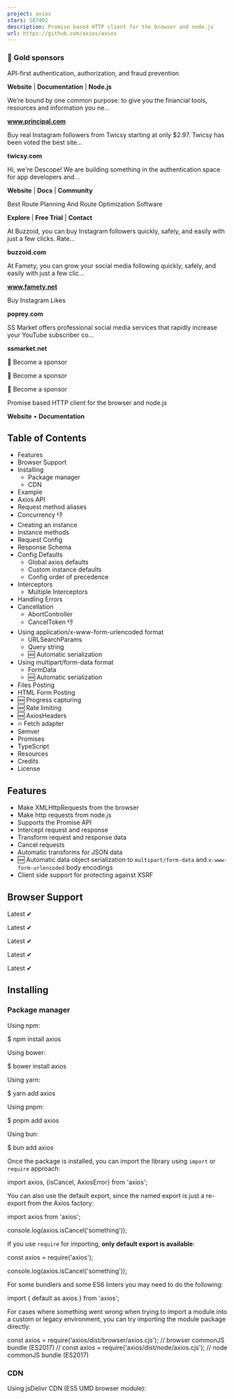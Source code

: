 ```yaml
---
project: axios
stars: 107402
description: Promise based HTTP client for the browser and node.js
url: https://github.com/axios/axios
---
```


### 🥇 Gold sponsors  

API-first authentication, authorization, and fraud prevention

**Website** | **Documentation** | **Node.js**

We’re bound by one common purpose: to give you the financial tools, resources and information you ne...

**www.principal.com**

Buy real Instagram followers from Twicsy starting at only $2.97. Twicsy has been voted the best site...

**twicsy.com**

Hi, we're Descope! We are building something in the authentication space for app developers and...

**Website** | **Docs** | **Community**

Best Route Planning And Route Optimization Software

**Explore** | **Free Trial** | **Contact**

At Buzzoid, you can buy Instagram followers quickly, safely, and easily with just a few clicks. Rate...

**buzzoid.com**

At Famety, you can grow your social media following quickly, safely, and easily with just a few clic...

**www.famety.net**

Buy Instagram Likes

**poprey.com**

SS Market offers professional social media services that rapidly increase your YouTube subscriber co...

**ssmarket.net**

💜 Become a sponsor

💜 Become a sponsor

💜 Become a sponsor

  
  

  

Promise based HTTP client for the browser and node.js

**Website** • **Documentation**

Table of Contents
-----------------

-   Features
-   Browser Support
-   Installing
    -   Package manager
    -   CDN
-   Example
-   Axios API
-   Request method aliases
-   Concurrency 👎
-   Creating an instance
-   Instance methods
-   Request Config
-   Response Schema
-   Config Defaults
    -   Global axios defaults
    -   Custom instance defaults
    -   Config order of precedence
-   Interceptors
    -   Multiple Interceptors
-   Handling Errors
-   Cancellation
    -   AbortController
    -   CancelToken 👎
-   Using application/x-www-form-urlencoded format
    -   URLSearchParams
    -   Query string
    -   🆕 Automatic serialization
-   Using multipart/form-data format
    -   FormData
    -   🆕 Automatic serialization
-   Files Posting
-   HTML Form Posting
-   🆕 Progress capturing
-   🆕 Rate limiting
-   🆕 AxiosHeaders
-   🔥 Fetch adapter
-   Semver
-   Promises
-   TypeScript
-   Resources
-   Credits
-   License

Features
--------

-   Make XMLHttpRequests from the browser
-   Make http requests from node.js
-   Supports the Promise API
-   Intercept request and response
-   Transform request and response data
-   Cancel requests
-   Automatic transforms for JSON data
-   🆕 Automatic data object serialization to `multipart/form-data` and `x-www-form-urlencoded` body encodings
-   Client side support for protecting against XSRF

Browser Support
---------------

Latest ✔

Latest ✔

Latest ✔

Latest ✔

Latest ✔

Installing
----------

### Package manager

Using npm:

$ npm install axios

Using bower:

$ bower install axios

Using yarn:

$ yarn add axios

Using pnpm:

$ pnpm add axios

Using bun:

$ bun add axios

Once the package is installed, you can import the library using `import` or `require` approach:

import axios, {isCancel, AxiosError} from 'axios';

You can also use the default export, since the named export is just a re-export from the Axios factory:

import axios from 'axios';

console.log(axios.isCancel('something'));

If you use `require` for importing, **only default export is available**:

const axios \= require('axios');

console.log(axios.isCancel('something'));

For some bundlers and some ES6 linters you may need to do the following:

import { default as axios } from 'axios';

For cases where something went wrong when trying to import a module into a custom or legacy environment, you can try importing the module package directly:

const axios \= require('axios/dist/browser/axios.cjs'); // browser commonJS bundle (ES2017)
// const axios = require('axios/dist/node/axios.cjs'); // node commonJS bundle (ES2017)

### CDN

Using jsDelivr CDN (ES5 UMD browser module):

<script src\="https://cdn.jsdelivr.net/npm/axios@1.6.7/dist/axios.min.js"\></script\>

Using unpkg CDN:

<script src\="https://unpkg.com/axios@1.6.7/dist/axios.min.js"\></script\>

Example
-------

> **Note**: CommonJS usage  
> In order to gain the TypeScript typings (for intellisense / autocomplete) while using CommonJS imports with `require()`, use the following approach:

import axios from 'axios';
//const axios = require('axios'); // legacy way

// Make a request for a user with a given ID
axios.get('/user?ID=12345')
  .then(function (response) {
    // handle success
    console.log(response);
  })
  .catch(function (error) {
    // handle error
    console.log(error);
  })
  .finally(function () {
    // always executed
  });

// Optionally the request above could also be done as
axios.get('/user', {
    params: {
      ID: 12345
    }
  })
  .then(function (response) {
    console.log(response);
  })
  .catch(function (error) {
    console.log(error);
  })
  .finally(function () {
    // always executed
  });

// Want to use async/await? Add the \`async\` keyword to your outer function/method.
async function getUser() {
  try {
    const response \= await axios.get('/user?ID=12345');
    console.log(response);
  } catch (error) {
    console.error(error);
  }
}

> **Note**: `async/await` is part of ECMAScript 2017 and is not supported in Internet Explorer and older browsers, so use with caution.

Performing a `POST` request

axios.post('/user', {
    firstName: 'Fred',
    lastName: 'Flintstone'
  })
  .then(function (response) {
    console.log(response);
  })
  .catch(function (error) {
    console.log(error);
  });

Performing multiple concurrent requests

function getUserAccount() {
  return axios.get('/user/12345');
}

function getUserPermissions() {
  return axios.get('/user/12345/permissions');
}

Promise.all(\[getUserAccount(), getUserPermissions()\])
  .then(function (results) {
    const acct \= results\[0\];
    const perm \= results\[1\];
  });

axios API
---------

Requests can be made by passing the relevant config to `axios`.

##### axios(config)

// Send a POST request
axios({
  method: 'post',
  url: '/user/12345',
  data: {
    firstName: 'Fred',
    lastName: 'Flintstone'
  }
});

// GET request for remote image in node.js
axios({
  method: 'get',
  url: 'https://bit.ly/2mTM3nY',
  responseType: 'stream'
})
  .then(function (response) {
    response.data.pipe(fs.createWriteStream('ada\_lovelace.jpg'))
  });

##### axios(url\[, config\])

// Send a GET request (default method)
axios('/user/12345');

### Request method aliases

For convenience, aliases have been provided for all common request methods.

##### axios.request(config)

##### axios.get(url\[, config\])

##### axios.delete(url\[, config\])

##### axios.head(url\[, config\])

##### axios.options(url\[, config\])

##### axios.post(url\[, data\[, config\]\])

##### axios.put(url\[, data\[, config\]\])

##### axios.patch(url\[, data\[, config\]\])

###### NOTE

When using the alias methods `url`, `method`, and `data` properties don't need to be specified in config.

### Concurrency (Deprecated)

Please use `Promise.all` to replace the below functions.

Helper functions for dealing with concurrent requests.

axios.all(iterable) axios.spread(callback)

### Creating an instance

You can create a new instance of axios with a custom config.

##### axios.create(\[config\])

const instance \= axios.create({
  baseURL: 'https://some-domain.com/api/',
  timeout: 1000,
  headers: {'X-Custom-Header': 'foobar'}
});

### Instance methods

The available instance methods are listed below. The specified config will be merged with the instance config.

##### axios#request(config)

##### axios#get(url\[, config\])

##### axios#delete(url\[, config\])

##### axios#head(url\[, config\])

##### axios#options(url\[, config\])

##### axios#post(url\[, data\[, config\]\])

##### axios#put(url\[, data\[, config\]\])

##### axios#patch(url\[, data\[, config\]\])

##### axios#getUri(\[config\])

Request Config
--------------

These are the available config options for making requests. Only the `url` is required. Requests will default to `GET` if `method` is not specified.

{
  // \`url\` is the server URL that will be used for the request
  url: '/user',

  // \`method\` is the request method to be used when making the request
  method: 'get', // default

  // \`baseURL\` will be prepended to \`url\` unless \`url\` is absolute and option \`allowAbsoluteUrls\` is set to true.
  // It can be convenient to set \`baseURL\` for an instance of axios to pass relative URLs
  // to methods of that instance.
  baseURL: 'https://some-domain.com/api/',

  // \`allowAbsoluteUrls\` determines whether or not absolute URLs will override a configured \`baseUrl\`.
  // When set to true (default), absolute values for \`url\` will override \`baseUrl\`.
  // When set to false, absolute values for \`url\` will always be prepended by \`baseUrl\`.
  allowAbsoluteUrls: true,

  // \`transformRequest\` allows changes to the request data before it is sent to the server
  // This is only applicable for request methods 'PUT', 'POST', 'PATCH' and 'DELETE'
  // The last function in the array must return a string or an instance of Buffer, ArrayBuffer,
  // FormData or Stream
  // You may modify the headers object.
  transformRequest: \[function (data, headers) {
    // Do whatever you want to transform the data

    return data;
  }\],

  // \`transformResponse\` allows changes to the response data to be made before
  // it is passed to then/catch
  transformResponse: \[function (data) {
    // Do whatever you want to transform the data

    return data;
  }\],

  // \`headers\` are custom headers to be sent
  headers: {'X-Requested-With': 'XMLHttpRequest'},

  // \`params\` are the URL parameters to be sent with the request
  // Must be a plain object or a URLSearchParams object
  params: {
    ID: 12345
  },
  
  // \`paramsSerializer\` is an optional config that allows you to customize serializing \`params\`. 
  paramsSerializer: {

    // Custom encoder function which sends key/value pairs in an iterative fashion.
    encode?: (param: string): string \=> { /\* Do custom operations here and return transformed string \*/ }, 
    
    // Custom serializer function for the entire parameter. Allows user to mimic pre 1.x behaviour.
    serialize?: (params: Record<string, any\>, options?: ParamsSerializerOptions ), 
    
    // Configuration for formatting array indexes in the params. 
    indexes: false // Three available options: (1) indexes: null (leads to no brackets), (2) (default) indexes: false (leads to empty brackets), (3) indexes: true (leads to brackets with indexes).    
  },

  // \`data\` is the data to be sent as the request body
  // Only applicable for request methods 'PUT', 'POST', 'DELETE , and 'PATCH'
  // When no \`transformRequest\` is set, must be of one of the following types:
  // - string, plain object, ArrayBuffer, ArrayBufferView, URLSearchParams
  // - Browser only: FormData, File, Blob
  // - Node only: Stream, Buffer, FormData (form-data package)
  data: {
    firstName: 'Fred'
  },

  // syntax alternative to send data into the body
  // method post
  // only the value is sent, not the key
  data: 'Country=Brasil&City=Belo Horizonte',

  // \`timeout\` specifies the number of milliseconds before the request times out.
  // If the request takes longer than \`timeout\`, the request will be aborted.
  timeout: 1000, // default is \`0\` (no timeout)

  // \`withCredentials\` indicates whether or not cross-site Access-Control requests
  // should be made using credentials
  withCredentials: false, // default

  // \`adapter\` allows custom handling of requests which makes testing easier.
  // Return a promise and supply a valid response (see lib/adapters/README.md)
  adapter: function (config) {
    /\* ... \*/
  },
  // Also, you can set the name of the built-in adapter, or provide an array with their names
  // to choose the first available in the environment
  adapter: 'xhr', // 'fetch' | 'http' | \['xhr', 'http', 'fetch'\]

  // \`auth\` indicates that HTTP Basic auth should be used, and supplies credentials.
  // This will set an \`Authorization\` header, overwriting any existing
  // \`Authorization\` custom headers you have set using \`headers\`.
  // Please note that only HTTP Basic auth is configurable through this parameter.
  // For Bearer tokens and such, use \`Authorization\` custom headers instead.
  auth: {
    username: 'janedoe',
    password: 's00pers3cret'
  },

  // \`responseType\` indicates the type of data that the server will respond with
  // options are: 'arraybuffer', 'document', 'json', 'text', 'stream'
  //   browser only: 'blob'
  responseType: 'json', // default

  // \`responseEncoding\` indicates encoding to use for decoding responses (Node.js only)
  // Note: Ignored for \`responseType\` of 'stream' or client-side requests
  // options are: 'ascii', 'ASCII', 'ansi', 'ANSI', 'binary', 'BINARY', 'base64', 'BASE64', 'base64url',
  // 'BASE64URL', 'hex', 'HEX', 'latin1', 'LATIN1', 'ucs-2', 'UCS-2', 'ucs2', 'UCS2', 'utf-8', 'UTF-8',
  // 'utf8', 'UTF8', 'utf16le', 'UTF16LE'
  responseEncoding: 'utf8', // default

  // \`xsrfCookieName\` is the name of the cookie to use as a value for xsrf token
  xsrfCookieName: 'XSRF-TOKEN', // default

  // \`xsrfHeaderName\` is the name of the http header that carries the xsrf token value
  xsrfHeaderName: 'X-XSRF-TOKEN', // default
    
  // \`undefined\` (default) - set XSRF header only for the same origin requests
  withXSRFToken: boolean | undefined | ((config: InternalAxiosRequestConfig) \=> boolean | undefined),

  // \`onUploadProgress\` allows handling of progress events for uploads
  // browser & node.js
  onUploadProgress: function ({loaded, total, progress, bytes, estimated, rate, upload \= true}) {
    // Do whatever you want with the Axios progress event
  },

  // \`onDownloadProgress\` allows handling of progress events for downloads
  // browser & node.js
  onDownloadProgress: function ({loaded, total, progress, bytes, estimated, rate, download \= true}) {
    // Do whatever you want with the Axios progress event
  },

  // \`maxContentLength\` defines the max size of the http response content in bytes allowed in node.js
  maxContentLength: 2000,

  // \`maxBodyLength\` (Node only option) defines the max size of the http request content in bytes allowed
  maxBodyLength: 2000,

  // \`validateStatus\` defines whether to resolve or reject the promise for a given
  // HTTP response status code. If \`validateStatus\` returns \`true\` (or is set to \`null\`
  // or \`undefined\`), the promise will be resolved; otherwise, the promise will be
  // rejected.
  validateStatus: function (status) {
    return status \>= 200 && status < 300; // default
  },

  // \`maxRedirects\` defines the maximum number of redirects to follow in node.js.
  // If set to 0, no redirects will be followed.
  maxRedirects: 21, // default

  // \`beforeRedirect\` defines a function that will be called before redirect.
  // Use this to adjust the request options upon redirecting,
  // to inspect the latest response headers,
  // or to cancel the request by throwing an error
  // If maxRedirects is set to 0, \`beforeRedirect\` is not used.
  beforeRedirect: (options, { headers }) \=> {
    if (options.hostname \=== "example.com") {
      options.auth \= "user:password";
    }
  },

  // \`socketPath\` defines a UNIX Socket to be used in node.js.
  // e.g. '/var/run/docker.sock' to send requests to the docker daemon.
  // Only either \`socketPath\` or \`proxy\` can be specified.
  // If both are specified, \`socketPath\` is used.
  socketPath: null, // default
  
  // \`transport\` determines the transport method that will be used to make the request.
  // If defined, it will be used. Otherwise, if \`maxRedirects\` is 0,
  // the default \`http\` or \`https\` library will be used, depending on the protocol specified in \`protocol\`.
  // Otherwise, the \`httpFollow\` or \`httpsFollow\` library will be used, again depending on the protocol,
  // which can handle redirects.
  transport: undefined, // default

  // \`httpAgent\` and \`httpsAgent\` define a custom agent to be used when performing http
  // and https requests, respectively, in node.js. This allows options to be added like
  // \`keepAlive\` that are not enabled by default before Node.js v19.0.0. After Node.js
  // v19.0.0, you no longer need to customize the agent to enable \`keepAlive\` because
  // \`http.globalAgent\` has \`keepAlive\` enabled by default.
  httpAgent: new http.Agent({ keepAlive: true }),
  httpsAgent: new https.Agent({ keepAlive: true }),

  // \`proxy\` defines the hostname, port, and protocol of the proxy server.
  // You can also define your proxy using the conventional \`http\_proxy\` and
  // \`https\_proxy\` environment variables. If you are using environment variables
  // for your proxy configuration, you can also define a \`no\_proxy\` environment
  // variable as a comma-separated list of domains that should not be proxied.
  // Use \`false\` to disable proxies, ignoring environment variables.
  // \`auth\` indicates that HTTP Basic auth should be used to connect to the proxy, and
  // supplies credentials.
  // This will set an \`Proxy-Authorization\` header, overwriting any existing
  // \`Proxy-Authorization\` custom headers you have set using \`headers\`.
  // If the proxy server uses HTTPS, then you must set the protocol to \`https\`.
  proxy: {
    protocol: 'https',
    host: '127.0.0.1',
    // hostname: '127.0.0.1' // Takes precedence over 'host' if both are defined
    port: 9000,
    auth: {
      username: 'mikeymike',
      password: 'rapunz3l'
    }
  },

  // \`cancelToken\` specifies a cancel token that can be used to cancel the request
  // (see Cancellation section below for details)
  cancelToken: new CancelToken(function (cancel) {
  }),

  // an alternative way to cancel Axios requests using AbortController
  signal: new AbortController().signal,

  // \`decompress\` indicates whether or not the response body should be decompressed
  // automatically. If set to \`true\` will also remove the 'content-encoding' header
  // from the responses objects of all decompressed responses
  // - Node only (XHR cannot turn off decompression)
  decompress: true, // default

  // \`insecureHTTPParser\` boolean.
  // Indicates where to use an insecure HTTP parser that accepts invalid HTTP headers.
  // This may allow interoperability with non-conformant HTTP implementations.
  // Using the insecure parser should be avoided.
  // see options https://nodejs.org/dist/latest-v12.x/docs/api/http.html#http\_http\_request\_url\_options\_callback
  // see also https://nodejs.org/en/blog/vulnerability/february-2020-security-releases/#strict-http-header-parsing-none
  insecureHTTPParser: undefined, // default

  // transitional options for backward compatibility that may be removed in the newer versions
  transitional: {
    // silent JSON parsing mode
    // \`true\`  - ignore JSON parsing errors and set response.data to null if parsing failed (old behaviour)
    // \`false\` - throw SyntaxError if JSON parsing failed (Note: responseType must be set to 'json')
    silentJSONParsing: true, // default value for the current Axios version

    // try to parse the response string as JSON even if \`responseType\` is not 'json'
    forcedJSONParsing: true,

    // throw ETIMEDOUT error instead of generic ECONNABORTED on request timeouts
    clarifyTimeoutError: false,
  },

  env: {
    // The FormData class to be used to automatically serialize the payload into a FormData object
    FormData: window?.FormData || global?.FormData
  },

  formSerializer: {
      visitor: (value, key, path, helpers) \=> {}; // custom visitor function to serialize form values
      dots: boolean; // use dots instead of brackets format
      metaTokens: boolean; // keep special endings like {} in parameter key
      indexes: boolean; // array indexes format null - no brackets, false - empty brackets, true - brackets with indexes
  },

  // http adapter only (node.js)
  maxRate: \[
    100 \* 1024, // 100KB/s upload limit,
    100 \* 1024  // 100KB/s download limit
  \]
}

Response Schema
---------------

The response for a request contains the following information.

{
  // \`data\` is the response that was provided by the server
  data: {},

  // \`status\` is the HTTP status code from the server response
  status: 200,

  // \`statusText\` is the HTTP status message from the server response
  statusText: 'OK',

  // \`headers\` the HTTP headers that the server responded with
  // All header names are lowercase and can be accessed using the bracket notation.
  // Example: \`response.headers\['content-type'\]\`
  headers: {},

  // \`config\` is the config that was provided to \`axios\` for the request
  config: {},

  // \`request\` is the request that generated this response
  // It is the last ClientRequest instance in node.js (in redirects)
  // and an XMLHttpRequest instance in the browser
  request: {}
}

When using `then`, you will receive the response as follows:

axios.get('/user/12345')
  .then(function (response) {
    console.log(response.data);
    console.log(response.status);
    console.log(response.statusText);
    console.log(response.headers);
    console.log(response.config);
  });

When using `catch`, or passing a rejection callback as second parameter of `then`, the response will be available through the `error` object as explained in the Handling Errors section.

Config Defaults
---------------

You can specify config defaults that will be applied to every request.

### Global axios defaults

axios.defaults.baseURL \= 'https://api.example.com';

// Important: If axios is used with multiple domains, the AUTH\_TOKEN will be sent to all of them.
// See below for an example using Custom instance defaults instead.
axios.defaults.headers.common\['Authorization'\] \= AUTH\_TOKEN;

axios.defaults.headers.post\['Content-Type'\] \= 'application/x-www-form-urlencoded';

### Custom instance defaults

// Set config defaults when creating the instance
const instance \= axios.create({
  baseURL: 'https://api.example.com'
});

// Alter defaults after instance has been created
instance.defaults.headers.common\['Authorization'\] \= AUTH\_TOKEN;

### Config order of precedence

Config will be merged with an order of precedence. The order is library defaults found in lib/defaults/index.js, then `defaults` property of the instance, and finally `config` argument for the request. The latter will take precedence over the former. Here's an example.

// Create an instance using the config defaults provided by the library
// At this point the timeout config value is \`0\` as is the default for the library
const instance \= axios.create();

// Override timeout default for the library
// Now all requests using this instance will wait 2.5 seconds before timing out
instance.defaults.timeout \= 2500;

// Override timeout for this request as it's known to take a long time
instance.get('/longRequest', {
  timeout: 5000
});

Interceptors
------------

You can intercept requests or responses before they are handled by `then` or `catch`.

const instance \= axios.create();

// Add a request interceptor
instance.interceptors.request.use(function (config) {
    // Do something before request is sent
    return config;
  }, function (error) {
    // Do something with request error
    return Promise.reject(error);
  });

// Add a response interceptor
instance.interceptors.response.use(function (response) {
    // Any status code that lie within the range of 2xx cause this function to trigger
    // Do something with response data
    return response;
  }, function (error) {
    // Any status codes that falls outside the range of 2xx cause this function to trigger
    // Do something with response error
    return Promise.reject(error);
  });

If you need to remove an interceptor later you can.

const instance \= axios.create();
const myInterceptor \= instance.interceptors.request.use(function () {/\*...\*/});
axios.interceptors.request.eject(myInterceptor);

You can also clear all interceptors for requests or responses.

const instance \= axios.create();
instance.interceptors.request.use(function () {/\*...\*/});
instance.interceptors.request.clear(); // Removes interceptors from requests
instance.interceptors.response.use(function () {/\*...\*/});
instance.interceptors.response.clear(); // Removes interceptors from responses

You can add interceptors to a custom instance of axios.

const instance \= axios.create();
instance.interceptors.request.use(function () {/\*...\*/});

When you add request interceptors, they are presumed to be asynchronous by default. This can cause a delay in the execution of your axios request when the main thread is blocked (a promise is created under the hood for the interceptor and your request gets put on the bottom of the call stack). If your request interceptors are synchronous you can add a flag to the options object that will tell axios to run the code synchronously and avoid any delays in request execution.

axios.interceptors.request.use(function (config) {
  config.headers.test \= 'I am only a header!';
  return config;
}, null, { synchronous: true });

If you want to execute a particular interceptor based on a runtime check, you can add a `runWhen` function to the options object. The request interceptor will not be executed **if and only if** the return of `runWhen` is `false`. The function will be called with the config object (don't forget that you can bind your own arguments to it as well.) This can be handy when you have an asynchronous request interceptor that only needs to run at certain times.

function onGetCall(config) {
  return config.method \=== 'get';
}
axios.interceptors.request.use(function (config) {
  config.headers.test \= 'special get headers';
  return config;
}, null, { runWhen: onGetCall });

> **Note:** options parameter(having `synchronous` and `runWhen` properties) is only supported for request interceptors at the moment.

### Multiple Interceptors

Given you add multiple response interceptors and when the response was fulfilled

-   then each interceptor is executed
-   then they are executed in the order they were added
-   then only the last interceptor's result is returned
-   then every interceptor receives the result of its predecessor
-   and when the fulfillment-interceptor throws
    -   then the following fulfillment-interceptor is not called
    -   then the following rejection-interceptor is called
    -   once caught, another following fulfill-interceptor is called again (just like in a promise chain).

Read the interceptor tests for seeing all this in code.

Error Types
-----------

There are many different axios error messages that can appear that can provide basic information about the specifics of the error and where opportunities may lie in debugging.

The general structure of axios errors is as follows:

Property

Definition

message

A quick summary of the error message and the status it failed with.

name

This defines where the error originated from. For axios, it will always be an 'AxiosError'.

stack

Provides the stack trace of the error.

config

An axios config object with specific instance configurations defined by the user from when the request was made

code

Represents an axios identified error. The table below lists out specific definitions for internal axios error.

status

HTTP response status code. See here for common HTTP response status code meanings.

Below is a list of potential axios identified error:

Code

Definition

ERR\_BAD\_OPTION\_VALUE

Invalid value provided in axios configuration.

ERR\_BAD\_OPTION

Invalid option provided in axios configuration.

ERR\_NOT\_SUPPORT

Feature or method not supported in the current axios environment.

ERR\_DEPRECATED

Deprecated feature or method used in axios.

ERR\_INVALID\_URL

Invalid URL provided for axios request.

ECONNABORTED

Typically indicates that the request has been timed out (unless `transitional.clarifyTimeoutError` is set) or aborted by the browser or its plugin.

ERR\_CANCELED

Feature or method is canceled explicitly by the user using an AbortSignal (or a CancelToken).

ETIMEDOUT

Request timed out due to exceeding default axios timelimit. `transitional.clarifyTimeoutError` must be set to `true`, otherwise a generic `ECONNABORTED` error will be thrown instead.

ERR\_NETWORK

Network-related issue. In the browser, this error can also be caused by a CORS or Mixed Content policy violation. The browser does not allow the JS code to clarify the real reason for the error caused by security issues, so please check the console.

ERR\_FR\_TOO\_MANY\_REDIRECTS

Request is redirected too many times; exceeds max redirects specified in axios configuration.

ERR\_BAD\_RESPONSE

Response cannot be parsed properly or is in an unexpected format. Usually related to a response with `5xx` status code.

ERR\_BAD\_REQUEST

The request has an unexpected format or is missing required parameters. Usually related to a response with `4xx` status code.

Handling Errors
---------------

the default behavior is to reject every response that returns with a status code that falls out of the range of 2xx and treat it as an error.

axios.get('/user/12345')
  .catch(function (error) {
    if (error.response) {
      // The request was made and the server responded with a status code
      // that falls out of the range of 2xx
      console.log(error.response.data);
      console.log(error.response.status);
      console.log(error.response.headers);
    } else if (error.request) {
      // The request was made but no response was received
      // \`error.request\` is an instance of XMLHttpRequest in the browser and an instance of
      // http.ClientRequest in node.js
      console.log(error.request);
    } else {
      // Something happened in setting up the request that triggered an Error
      console.log('Error', error.message);
    }
    console.log(error.config);
  });

Using the `validateStatus` config option, you can override the default condition (status >= 200 && status < 300) and define HTTP code(s) that should throw an error.

axios.get('/user/12345', {
  validateStatus: function (status) {
    return status < 500; // Resolve only if the status code is less than 500
  }
})

Using `toJSON` you get an object with more information about the HTTP error.

axios.get('/user/12345')
  .catch(function (error) {
    console.log(error.toJSON());
  });

Cancellation
------------

### AbortController

Starting from `v0.22.0` Axios supports AbortController to cancel requests in fetch API way:

const controller \= new AbortController();

axios.get('/foo/bar', {
   signal: controller.signal
}).then(function(response) {
   //...
});
// cancel the request
controller.abort()

### CancelToken `👎deprecated`

You can also cancel a request using a _CancelToken_.

> The axios cancel token API is based on the withdrawn cancellable promises proposal.

> This API is deprecated since v0.22.0 and shouldn't be used in new projects

You can create a cancel token using the `CancelToken.source` factory as shown below:

const CancelToken \= axios.CancelToken;
const source \= CancelToken.source();

axios.get('/user/12345', {
  cancelToken: source.token
}).catch(function (thrown) {
  if (axios.isCancel(thrown)) {
    console.log('Request canceled', thrown.message);
  } else {
    // handle error
  }
});

axios.post('/user/12345', {
  name: 'new name'
}, {
  cancelToken: source.token
})

// cancel the request (the message parameter is optional)
source.cancel('Operation canceled by the user.');

You can also create a cancel token by passing an executor function to the `CancelToken` constructor:

const CancelToken \= axios.CancelToken;
let cancel;

axios.get('/user/12345', {
  cancelToken: new CancelToken(function executor(c) {
    // An executor function receives a cancel function as a parameter
    cancel \= c;
  })
});

// cancel the request
cancel();

> **Note:** you can cancel several requests with the same cancel token/abort controller. If a cancellation token is already cancelled at the moment of starting an Axios request, then the request is cancelled immediately, without any attempts to make a real request.

> During the transition period, you can use both cancellation APIs, even for the same request:

Using `application/x-www-form-urlencoded` format
------------------------------------------------

### URLSearchParams

By default, axios serializes JavaScript objects to `JSON`. To send data in the `application/x-www-form-urlencoded` format instead, you can use the `URLSearchParams` API, which is supported in the vast majority of browsers,and Node starting with v10 (released in 2018).

const params \= new URLSearchParams({ foo: 'bar' });
params.append('extraparam', 'value');
axios.post('/foo', params);

### Query string (Older browsers)

For compatibility with very old browsers, there is a polyfill available (make sure to polyfill the global environment).

Alternatively, you can encode data using the `qs` library:

const qs \= require('qs');
axios.post('/foo', qs.stringify({ 'bar': 123 }));

Or in another way (ES6),

import qs from 'qs';
const data \= { 'bar': 123 };
const options \= {
  method: 'POST',
  headers: { 'content-type': 'application/x-www-form-urlencoded' },
  data: qs.stringify(data),
  url,
};
axios(options);

### Older Node.js versions

For older Node.js engines, you can use the `querystring` module as follows:

const querystring \= require('querystring');
axios.post('https://something.com/', querystring.stringify({ foo: 'bar' }));

You can also use the `qs` library.

> **Note**: The `qs` library is preferable if you need to stringify nested objects, as the `querystring` method has known issues with that use case.

### 🆕 Automatic serialization to URLSearchParams

Axios will automatically serialize the data object to urlencoded format if the content-type header is set to "application/x-www-form-urlencoded".

const data \= {
  x: 1,
  arr: \[1, 2, 3\],
  arr2: \[1, \[2\], 3\],
  users: \[{name: 'Peter', surname: 'Griffin'}, {name: 'Thomas', surname: 'Anderson'}\],
};

await axios.postForm('https://postman-echo.com/post', data,
  {headers: {'content-type': 'application/x-www-form-urlencoded'}}
);

The server will handle it as:

  {
    x: '1',
    'arr\[\]': \[ '1', '2', '3' \],
    'arr2\[0\]': '1',
    'arr2\[1\]\[0\]': '2',
    'arr2\[2\]': '3',
    'arr3\[\]': \[ '1', '2', '3' \],
    'users\[0\]\[name\]': 'Peter',
    'users\[0\]\[surname\]': 'griffin',
    'users\[1\]\[name\]': 'Thomas',
    'users\[1\]\[surname\]': 'Anderson'
  }

If your backend body-parser (like `body-parser` of `express.js`) supports nested objects decoding, you will get the same object on the server-side automatically

  var app \= express();

  app.use(bodyParser.urlencoded({ extended: true })); // support encoded bodies

  app.post('/', function (req, res, next) {
     // echo body as JSON
     res.send(JSON.stringify(req.body));
  });

  server \= app.listen(3000);

Using `multipart/form-data` format
----------------------------------

### FormData

To send the data as a `multipart/formdata` you need to pass a formData instance as a payload. Setting the `Content-Type` header is not required as Axios guesses it based on the payload type.

const formData \= new FormData();
formData.append('foo', 'bar');

axios.post('https://httpbin.org/post', formData);

In node.js, you can use the `form-data` library as follows:

const FormData \= require('form-data');

const form \= new FormData();
form.append('my\_field', 'my value');
form.append('my\_buffer', new Buffer(10));
form.append('my\_file', fs.createReadStream('/foo/bar.jpg'));

axios.post('https://example.com', form)

### 🆕 Automatic serialization to FormData

Starting from `v0.27.0`, Axios supports automatic object serialization to a FormData object if the request `Content-Type` header is set to `multipart/form-data`.

The following request will submit the data in a FormData format (Browser & Node.js):

import axios from 'axios';

axios.post('https://httpbin.org/post', {x: 1}, {
  headers: {
    'Content-Type': 'multipart/form-data'
  }
}).then(({data}) \=> console.log(data));

In the `node.js` build, the (`form-data`) polyfill is used by default.

You can overload the FormData class by setting the `env.FormData` config variable, but you probably won't need it in most cases:

const axios \= require('axios');
var FormData \= require('form-data');

axios.post('https://httpbin.org/post', {x: 1, buf: new Buffer(10)}, {
  headers: {
    'Content-Type': 'multipart/form-data'
  }
}).then(({data}) \=> console.log(data));

Axios FormData serializer supports some special endings to perform the following operations:

-   `{}` - serialize the value with JSON.stringify
-   `[]` - unwrap the array-like object as separate fields with the same key

> **Note**: unwrap/expand operation will be used by default on arrays and FileList objects

FormData serializer supports additional options via `config.formSerializer: object` property to handle rare cases:

-   `visitor: Function` - user-defined visitor function that will be called recursively to serialize the data object to a `FormData` object by following custom rules.
    
-   `dots: boolean = false` - use dot notation instead of brackets to serialize arrays and objects;
    
-   `metaTokens: boolean = true` - add the special ending (e.g `user{}: '{"name": "John"}'`) in the FormData key. The back-end body-parser could potentially use this meta-information to automatically parse the value as JSON.
    
-   `indexes: null|false|true = false` - controls how indexes will be added to unwrapped keys of `flat` array-like objects.
    
    -   `null` - don't add brackets (`arr: 1`, `arr: 2`, `arr: 3`)
    -   `false`(default) - add empty brackets (`arr[]: 1`, `arr[]: 2`, `arr[]: 3`)
    -   `true` - add brackets with indexes (`arr[0]: 1`, `arr[1]: 2`, `arr[2]: 3`)

Let's say we have an object like this one:

const obj \= {
  x: 1,
  arr: \[1, 2, 3\],
  arr2: \[1, \[2\], 3\],
  users: \[{name: 'Peter', surname: 'Griffin'}, {name: 'Thomas', surname: 'Anderson'}\],
  'obj2{}': \[{x:1}\]
};

The following steps will be executed by the Axios serializer internally:

const formData \= new FormData();
formData.append('x', '1');
formData.append('arr\[\]', '1');
formData.append('arr\[\]', '2');
formData.append('arr\[\]', '3');
formData.append('arr2\[0\]', '1');
formData.append('arr2\[1\]\[0\]', '2');
formData.append('arr2\[2\]', '3');
formData.append('users\[0\]\[name\]', 'Peter');
formData.append('users\[0\]\[surname\]', 'Griffin');
formData.append('users\[1\]\[name\]', 'Thomas');
formData.append('users\[1\]\[surname\]', 'Anderson');
formData.append('obj2{}', '\[{"x":1}\]');

Axios supports the following shortcut methods: `postForm`, `putForm`, `patchForm` which are just the corresponding http methods with the `Content-Type` header preset to `multipart/form-data`.

Files Posting
-------------

You can easily submit a single file:

await axios.postForm('https://httpbin.org/post', {
  'myVar' : 'foo',
  'file': document.querySelector('#fileInput').files\[0\]
});

or multiple files as `multipart/form-data`:

await axios.postForm('https://httpbin.org/post', {
  'files\[\]': document.querySelector('#fileInput').files
});

`FileList` object can be passed directly:

await axios.postForm('https://httpbin.org/post', document.querySelector('#fileInput').files)

All files will be sent with the same field names: `files[]`.

🆕 HTML Form Posting (browser)
------------------------------

Pass HTML Form element as a payload to submit it as `multipart/form-data` content.

await axios.postForm('https://httpbin.org/post', document.querySelector('#htmlForm'));

`FormData` and `HTMLForm` objects can also be posted as `JSON` by explicitly setting the `Content-Type` header to `application/json`:

await axios.post('https://httpbin.org/post', document.querySelector('#htmlForm'), {
  headers: {
    'Content-Type': 'application/json'
  }
})

For example, the Form

<form id\="form"\>
  <input type\="text" name\="foo" value\="1"\>
  <input type\="text" name\="deep.prop" value\="2"\>
  <input type\="text" name\="deep prop spaced" value\="3"\>
  <input type\="text" name\="baz" value\="4"\>
  <input type\="text" name\="baz" value\="5"\>

  <select name\="user.age"\>
    <option value\="value1"\>Value 1</option\>
    <option value\="value2" selected\>Value 2</option\>
    <option value\="value3"\>Value 3</option\>
  </select\>

  <input type\="submit" value\="Save"\>
</form\>

will be submitted as the following JSON object:

{
  "foo": "1",
  "deep": {
    "prop": {
      "spaced": "3"
    }
  },
  "baz": \[
    "4",
    "5"
  \],
  "user": {
    "age": "value2"
  }
}

Sending `Blobs`/`Files` as JSON (`base64`) is not currently supported.

🆕 Progress capturing
---------------------

Axios supports both browser and node environments to capture request upload/download progress. The frequency of progress events is forced to be limited to `3` times per second.

await axios.post(url, data, {
  onUploadProgress: function (axiosProgressEvent) {
    /\*{
      loaded: number;
      total?: number;
      progress?: number; // in range \[0..1\]
      bytes: number; // how many bytes have been transferred since the last trigger (delta)
      estimated?: number; // estimated time in seconds
      rate?: number; // upload speed in bytes
      upload: true; // upload sign
    }\*/
  },

  onDownloadProgress: function (axiosProgressEvent) {
    /\*{
      loaded: number;
      total?: number;
      progress?: number;
      bytes: number; 
      estimated?: number;
      rate?: number; // download speed in bytes
      download: true; // download sign
    }\*/
  }
});  

You can also track stream upload/download progress in node.js:

const {data} \= await axios.post(SERVER\_URL, readableStream, {
   onUploadProgress: ({progress}) \=> {
     console.log((progress \* 100).toFixed(2));
   },
  
   headers: {
    'Content-Length': contentLength
   },

   maxRedirects: 0 // avoid buffering the entire stream
});

> **Note:** Capturing FormData upload progress is not currently supported in node.js environments.

> **⚠️ Warning** It is recommended to disable redirects by setting maxRedirects: 0 to upload the stream in the **node.js** environment, as follow-redirects package will buffer the entire stream in RAM without following the "backpressure" algorithm.

🆕 Rate limiting
----------------

Download and upload rate limits can only be set for the http adapter (node.js):

const {data} \= await axios.post(LOCAL\_SERVER\_URL, myBuffer, {
  onUploadProgress: ({progress, rate}) \=> {
    console.log(\`Upload \[${(progress\*100).toFixed(2)}%\]: ${(rate / 1024).toFixed(2)}KB/s\`)
  },
   
  maxRate: \[100 \* 1024\], // 100KB/s limit
});

🆕 AxiosHeaders
---------------

Axios has its own `AxiosHeaders` class to manipulate headers using a Map-like API that guarantees caseless work. Although HTTP is case-insensitive in headers, Axios will retain the case of the original header for stylistic reasons and for a workaround when servers mistakenly consider the header's case. The old approach of directly manipulating headers object is still available, but deprecated and not recommended for future usage.

### Working with headers

An AxiosHeaders object instance can contain different types of internal values. that control setting and merging logic. The final headers object with string values is obtained by Axios by calling the `toJSON` method.

> Note: By JSON here we mean an object consisting only of string values intended to be sent over the network.

The header value can be one of the following types:

-   `string` - normal string value that will be sent to the server
-   `null` - skip header when rendering to JSON
-   `false` - skip header when rendering to JSON, additionally indicates that `set` method must be called with `rewrite` option set to `true` to overwrite this value (Axios uses this internally to allow users to opt out of installing certain headers like `User-Agent` or `Content-Type`)
-   `undefined` - value is not set

> Note: The header value is considered set if it is not equal to undefined.

The headers object is always initialized inside interceptors and transformers:

  axios.interceptors.request.use((request: InternalAxiosRequestConfig) \=> {
      request.headers.set('My-header', 'value');

      request.headers.set({
        "My-set-header1": "my-set-value1",
        "My-set-header2": "my-set-value2"
      });
      
      request.headers.set('User-Agent', false); // disable subsequent setting the header by Axios

      request.headers.setContentType('text/plain');
    
      request.headers\['My-set-header2'\] \= 'newValue' // direct access is deprecated
    
      return request;
    }
  );

You can iterate over an `AxiosHeaders` instance using a `for...of` statement:

const headers \= new AxiosHeaders({
  foo: '1',
  bar: '2',
  baz: '3'
});

for(const \[header, value\] of headers) {
  console.log(header, value);
}

// foo 1
// bar 2
// baz 3

### new AxiosHeaders(headers?)

Constructs a new `AxiosHeaders` instance.

```
constructor(headers?: RawAxiosHeaders | AxiosHeaders | string);
```

If the headers object is a string, it will be parsed as RAW HTTP headers.

const headers \= new AxiosHeaders(\`
Host: www.bing.com
User-Agent: curl/7.54.0
Accept: \*/\*\`);

console.log(headers);

// Object \[AxiosHeaders\] {
//   host: 'www.bing.com',
//   'user-agent': 'curl/7.54.0',
//   accept: '\*/\*'
// }

### AxiosHeaders#set

set(headerName, value: Axios, rewrite?: boolean);
set(headerName, value, rewrite?: (this: AxiosHeaders, value: string, name: string, headers: RawAxiosHeaders) \=\> boolean);
set(headers?: RawAxiosHeaders | AxiosHeaders | string, rewrite?: boolean);

The `rewrite` argument controls the overwriting behavior:

-   `false` - do not overwrite if header's value is set (is not `undefined`)
-   `undefined` (default) - overwrite the header unless its value is set to `false`
-   `true` - rewrite anyway

The option can also accept a user-defined function that determines whether the value should be overwritten or not.

Returns `this`.

### AxiosHeaders#get(header)

```
  get(headerName: string, matcher?: true | AxiosHeaderMatcher): AxiosHeaderValue;
  get(headerName: string, parser: RegExp): RegExpExecArray | null;
```

Returns the internal value of the header. It can take an extra argument to parse the header's value with `RegExp.exec`, matcher function or internal key-value parser.

const headers \= new AxiosHeaders({
  'Content-Type': 'multipart/form-data; boundary=Asrf456BGe4h'
});

console.log(headers.get('Content-Type')); 
// multipart/form-data; boundary=Asrf456BGe4h

console.log(headers.get('Content-Type', true)); // parse key-value pairs from a string separated with \\s,;= delimiters:
// \[Object: null prototype\] {
//   'multipart/form-data': undefined,
//    boundary: 'Asrf456BGe4h'
// }

console.log(headers.get('Content-Type', (value, name, headers) \=> {
  return String(value).replace(/a/g, 'ZZZ');
}));
// multipZZZrt/form-dZZZtZZZ; boundZZZry=Asrf456BGe4h

console.log(headers.get('Content-Type', /boundary\=(\\w+)/)?.\[0\]);
// boundary=Asrf456BGe4h

Returns the value of the header.

### AxiosHeaders#has(header, matcher?)

```
has(header: string, matcher?: AxiosHeaderMatcher): boolean;
```

Returns `true` if the header is set (has no `undefined` value).

### AxiosHeaders#delete(header, matcher?)

```
delete(header: string | string[], matcher?: AxiosHeaderMatcher): boolean;
```

Returns `true` if at least one header has been removed.

### AxiosHeaders#clear(matcher?)

```
clear(matcher?: AxiosHeaderMatcher): boolean;
```

Removes all headers. Unlike the `delete` method matcher, this optional matcher will be used to match against the header name rather than the value.

const headers \= new AxiosHeaders({
  'foo': '1',
  'x-foo': '2',
  'x-bar': '3',
});

console.log(headers.clear(/^x\-/)); // true

console.log(headers.toJSON()); // \[Object: null prototype\] { foo: '1' }

Returns `true` if at least one header has been cleared.

### AxiosHeaders#normalize(format);

If the headers object was changed directly, it can have duplicates with the same name but in different cases. This method normalizes the headers object by combining duplicate keys into one. Axios uses this method internally after calling each interceptor. Set `format` to true for converting headers name to lowercase and capitalize the initial letters (`cOntEnt-type` => `Content-Type`)

const headers \= new AxiosHeaders({
  'foo': '1',
});

headers.Foo \= '2';
headers.FOO \= '3';

console.log(headers.toJSON()); // \[Object: null prototype\] { foo: '1', Foo: '2', FOO: '3' }
console.log(headers.normalize().toJSON()); // \[Object: null prototype\] { foo: '3' }
console.log(headers.normalize(true).toJSON()); // \[Object: null prototype\] { Foo: '3' }

Returns `this`.

### AxiosHeaders#concat(...targets)

```
concat(...targets: Array<AxiosHeaders | RawAxiosHeaders | string | undefined | null>): AxiosHeaders;
```

Merges the instance with targets into a new `AxiosHeaders` instance. If the target is a string, it will be parsed as RAW HTTP headers.

Returns a new `AxiosHeaders` instance.

### AxiosHeaders#toJSON(asStrings?)

```
toJSON(asStrings?: boolean): RawAxiosHeaders;
```

Resolve all internal headers values into a new null prototype object. Set `asStrings` to true to resolve arrays as a string containing all elements, separated by commas.

### AxiosHeaders.from(thing?)

```
from(thing?: AxiosHeaders | RawAxiosHeaders | string): AxiosHeaders;
```

Returns a new `AxiosHeaders` instance created from the raw headers passed in, or simply returns the given headers object if it's an `AxiosHeaders` instance.

### AxiosHeaders.concat(...targets)

```
concat(...targets: Array<AxiosHeaders | RawAxiosHeaders | string | undefined | null>): AxiosHeaders;
```

Returns a new `AxiosHeaders` instance created by merging the target objects.

### Shortcuts

The following shortcuts are available:

-   `setContentType`, `getContentType`, `hasContentType`
    
-   `setContentLength`, `getContentLength`, `hasContentLength`
    
-   `setAccept`, `getAccept`, `hasAccept`
    
-   `setUserAgent`, `getUserAgent`, `hasUserAgent`
    
-   `setContentEncoding`, `getContentEncoding`, `hasContentEncoding`
    

🔥 Fetch adapter
----------------

Fetch adapter was introduced in `v1.7.0`. By default, it will be used if `xhr` and `http` adapters are not available in the build, or not supported by the environment. To use it by default, it must be selected explicitly:

const {data} \= axios.get(url, {
  adapter: 'fetch' // by default \['xhr', 'http', 'fetch'\]
})

You can create a separate instance for this:

const fetchAxios \= axios.create({
  adapter: 'fetch'
});

const {data} \= fetchAxios.get(url);

The adapter supports the same functionality as `xhr` adapter, **including upload and download progress capturing**. Also, it supports additional response types such as `stream` and `formdata` (if supported by the environment).

Semver
------

Since Axios has reached a `v.1.0.0` we will fully embrace semver as per the spec here

Promises
--------

axios depends on a native ES6 Promise implementation to be supported. If your environment doesn't support ES6 Promises, you can polyfill.

TypeScript
----------

axios includes TypeScript definitions and a type guard for axios errors.

let user: User \= null;
try {
  const { data } \= await axios.get('/user?ID=12345');
  user \= data.userDetails;
} catch (error) {
  if (axios.isAxiosError(error)) {
    handleAxiosError(error);
  } else {
    handleUnexpectedError(error);
  }
}

Because axios dual publishes with an ESM default export and a CJS `module.exports`, there are some caveats. The recommended setting is to use `"moduleResolution": "node16"` (this is implied by `"module": "node16"`). Note that this requires TypeScript 4.7 or greater. If use ESM, your settings should be fine. If you compile TypeScript to CJS and you can’t use `"moduleResolution": "node 16"`, you have to enable `esModuleInterop`. If you use TypeScript to type check CJS JavaScript code, your only option is to use `"moduleResolution": "node16"`.

Online one-click setup
----------------------

You can use Gitpod, an online IDE(which is free for Open Source) for contributing or running the examples online.

Resources
---------

-   Changelog
-   Ecosystem
-   Contributing Guide
-   Code of Conduct

Credits
-------

axios is heavily inspired by the $http service provided in AngularJS. Ultimately axios is an effort to provide a standalone `$http`\-like service for use outside of AngularJS.

License
-------

MIT
